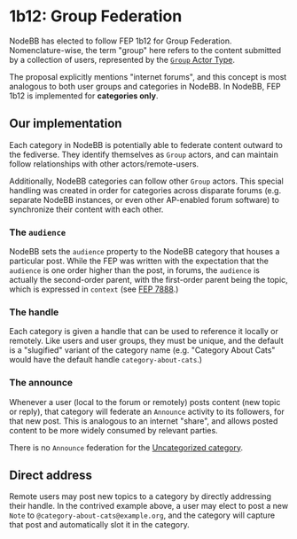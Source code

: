 # 1b12: Group Federation

NodeBB has elected to follow FEP 1b12 for Group Federation. Nomenclature-wise, the term "group" here refers to the content submitted by a collection of users, represented by the [`Group` Actor Type](https://www.w3.org/TR/activitystreams-vocabulary/#actor-types).

The proposal explicitly mentions "internet forums", and this concept is most analogous to both user groups and categories in NodeBB. In NodeBB, FEP 1b12 is implemented for **categories only**.

## Our implementation

Each category in NodeBB is potentially able to federate content outward to the fediverse. They identify themselves as `Group` actors, and can maintain follow relationships with other actors/remote-users.

Additionally, NodeBB categories can follow other `Group` actors. This special handling was created in order for categories across disparate forums (e.g. separate NodeBB instances, or even other AP-enabled forum software) to synchronize their content with each other.

### The `audience`

NodeBB sets the `audience` property to the NodeBB category that houses a particular post. While the FEP was written with the expectation that the `audience` is one order higher than the post, in forums, the `audience` is actually the second-order parent, with the first-order parent being the topic, which is expressed in `context` (see [FEP 7888](./7888.md).)

### The handle

Each category is given a handle that can be used to reference it locally or remotely. Like users and user groups, they must be unique, and the default is a "slugified" variant of the category name (e.g. "Category About Cats" would have the default handle `category-about-cats`.)

### The announce

Whenever a user (local to the forum or remotely) posts content (new topic or reply), that category will federate an `Announce` activity to its followers, for that new post. This is analogous to an internet "share", and allows posted content to be more widely consumed by relevant parties.

There is no `Announce` federation for the [Uncategorized category](../../development/plugins/uncategorized.md).

## Direct address

Remote users may post new topics to a category by directly addressing their handle. In the contrived example above, a user may elect to post a new `Note` to `@category-about-cats@example.org`, and the category will capture that post and automatically slot it in the category.